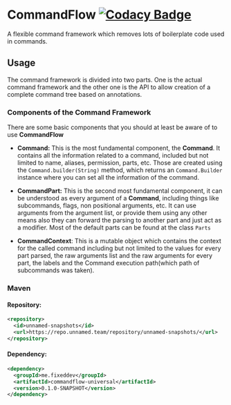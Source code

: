 # CommandFlow [![Codacy Badge](https://app.codacy.com/project/badge/Grade/be5924e44cae41cca2d39bc074bfd881)](https://www.codacy.com?utm_source=github.com&amp;utm_medium=referral&amp;utm_content=FixedDev/CommandFlow&amp;utm_campaign=Badge_Grade)
A flexible command framework which removes lots of boilerplate code used in commands.

## Usage
The command framework is divided into two parts. One is the actual command framework and the other one is the API to allow creation of a complete command tree based on annotations.
### Components of the Command Framework

There are some basic components that you should at least be aware of to use **CommandFlow**
- **Command:** This is the most fundamental component, the **Command**. It contains all the information related to a command, included but not limited to name, aliases, permission, parts, etc.
Those are created using the `Command.builder(String)` method, which returns an `Command.Builder` instance where you can set all the information of the command.

- **CommandPart:** This is the second most fundamental component, it can be understood as every argument of a **Command**, including things like subcommands, flags, non positional arguments, etc. It can use arguments from the argument list, or provide them using any other means also they can forward the parsing to another part and just act as a modifier. Most of the default parts can be found at the class `Parts`

- **CommandContext**: This is a mutable object which contains the context for the called command including but not limited to the values for every part parsed, the raw arguments list and the raw arguments for every part, the labels and the Command execution path(which path of subcommands was taken).

### Maven
#### Repository:
```xml
<repository>
  <id>unnamed-snapshots</id>
  <url>https://repo.unnamed.team/repository/unnamed-snapshots/</url>
</repository>
```

#### Dependency:
```xml
<dependency>
  <groupId>me.fixeddev</groupId>
  <artifactId>commandflow-universal</artifactId>
  <version>0.1.0-SNAPSHOT</version>
</dependency>
